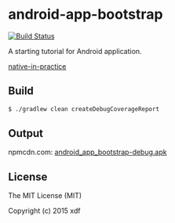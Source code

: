 # android-app-bootstrap

[![Build Status](https://img.shields.io/travis/xudafeng/android-app-bootstrap.svg?style=flat-square)](https://travis-ci.org/xudafeng/android-app-bootstrap)

A starting tutorial for Android application.

[native-in-practice](//xudafeng.github.io/slide/archives/native-in-practice)

## Build

``` bash
$ ./gradlew clean createDebugCoverageReport
```
## Output

npmcdn.com: [android_app_bootstrap-debug.apk](//npmcdn.com/android-app-bootstrap@latest/android_app_bootstrap/build/outputs/apk/android_app_bootstrap-debug.apk)

## License

The MIT License (MIT)

Copyright (c) 2015 xdf
